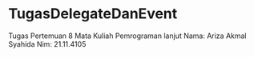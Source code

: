 # TugasDelegateDanEvent
Tugas Pertemuan 8 Mata Kuliah Pemrograman lanjut
Nama: Ariza Akmal Syahida
Nim: 21.11.4105
